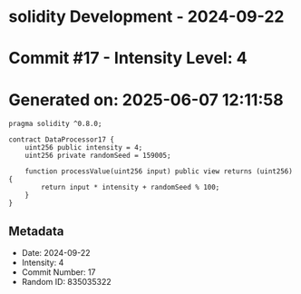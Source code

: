 ﻿# solidity Development - 2024-09-22
# Commit #17 - Intensity Level: 4
# Generated on: 2025-06-07 12:11:58
```solidity
pragma solidity ^0.8.0;

contract DataProcessor17 {
    uint256 public intensity = 4;
    uint256 private randomSeed = 159005;

    function processValue(uint256 input) public view returns (uint256) {
        return input * intensity + randomSeed % 100;
    }
}
```
## Metadata
- Date: 2024-09-22
- Intensity: 4
- Commit Number: 17
- Random ID: 835035322
